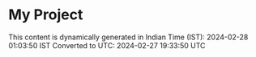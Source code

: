 # My Project

This content is dynamically generated in Indian Time (IST): 2024-02-28 01:03:50 IST
Converted to UTC: 2024-02-27 19:33:50 UTC
